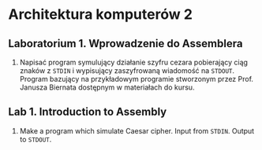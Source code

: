 # Architektura komputerów 2
## Laboratorium 1. Wprowadzenie do Assemblera

1. Napisać program symulujący działanie szyfru cezara pobierający ciąg znaków z `STDIN` i wypisujący zaszyfrowaną wiadomość na `STDOUT`. Program bazujący na przykładowym programie stworzonym przez Prof. Janusza Biernata dostępnym w materiałach do kursu.

## Lab 1. Introduction to Assembly

1. Make a program which simulate Caesar cipher. Input from `STDIN`. Output to `STDOUT`.
